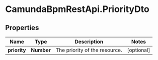 # CamundaBpmRestApi.PriorityDto

## Properties

Name | Type | Description | Notes
------------ | ------------- | ------------- | -------------
**priority** | **Number** | The priority of the resource. | [optional] 


